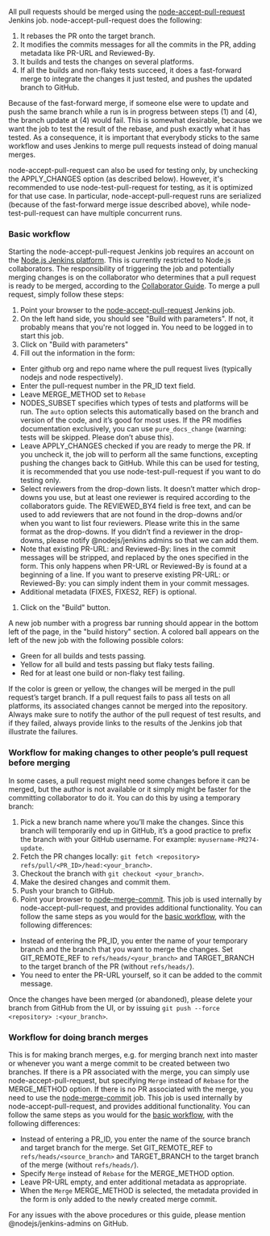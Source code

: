 All pull requests should be merged using the [node-accept-pull-request](https://jenkins-iojs.nodesource.com/job/node-accept-pull-request/) Jenkins job.
node-accept-pull-request does the following:

1. It rebases the PR onto the target branch.
2. It modifies the commits messages for all the commits in the PR, adding metadata like PR-URL and Reviewed-By.
3. It builds and tests the changes on several platforms.
4. If all the builds and non-flaky tests succeed, it does a fast-forward merge to integrate the changes it just tested, and pushes the updated branch to GitHub.

Because of the fast-forward merge, if someone else were to update and push the same branch while a run is in progress between steps (1) and (4), the branch update at (4) would fail. This is somewhat desirable, because we want the job to test the result of the rebase, and push exactly what it has tested. As a consequence, it is important that everybody sticks to the same workflow and uses Jenkins to merge pull requests instead of doing manual merges.

node-accept-pull-request can also be used for testing only, by unchecking the APPLY_CHANGES option (as described below). However, it's recommended to use node-test-pull-request for testing, as it is optimized for that use case. In particular, node-accept-pull-request runs are serialized (because of the fast-forward merge issue described above), while node-test-pull-request can have multiple concurrent runs.

### Basic workflow
Starting the node-accept-pull-request Jenkins job requires an account on the [Node.js Jenkins platform](https://jenkins-iojs.nodesource.com/). This is currently restricted to Node.js collaborators. 
The responsibility of triggering the job and potentially merging changes is on the collaborator who determines that a pull request is ready to be merged, according to the [Collaborator Guide](https://github.com/nodejs/node/blob/master/COLLABORATOR_GUIDE.md#accepting-modifications).
To merge a pull request, simply follow these steps:

1. Point your browser to the [node-accept-pull-request](https://jenkins-iojs.nodesource.com/job/node-accept-pull-request/) Jenkins job.
1. On the left hand side, you should see "Build with parameters". If not, it probably means that you're not logged in. You need to be logged in to start this job.
1. Click on "Build with parameters"
1. Fill out the information in the form:
  * Enter github org and repo name where the pull request lives (typically nodejs and node respectively).
  * Enter the pull-request number in the PR_ID text field. 
  * Leave MERGE_METHOD set to `Rebase`
  * NODES_SUBSET specifies which types of tests and platforms will be run. The `auto` option selects this automatically based on the branch and version of the code, and it’s good for most uses. If the PR modifies documentation exclusively, you can use `pure_docs_change` (warning: tests will be skipped. Please don’t abuse this).
  * Leave APPLY_CHANGES checked if you are ready to merge the PR. If you uncheck it, the job will to perform all the same functions, excepting pushing the changes back to GitHub. While this can be used for testing, it is recommended that you use node-test-pull-request if you want to do testing only.  
  * Select reviewers from the drop-down lists. It doesn’t matter which drop-downs you use, but at least one reviewer is required according to the collaborators guide. The REVIEWED_BY4 field is free text, and can be used to add reviewers that are not found in the drop-downs and/or when you want to list four reviewers. Please write this in the same format as the drop-downs. If you didn’t find a reviewer in the drop-downs, please notify @nodejs/jenkins admins so that we can add them.
  * Note that existing PR-URL: and Reviewed-By: lines in the commit messages will be stripped, and replaced by the ones specified in the form. This only happens when PR-URL or Reviewed-By is found at a beginning of a line. If you want to preserve existing PR-URL: or Reviewed-By: you can simply indent them in your commit messages.
  * Additional metadata (FIXES, FIXES2, REF) is optional.
1. Click on the "Build" button.

A new job number with a progress bar running should appear in the bottom left of the page, in the "build history" section. A colored ball appears on the left of the new job with the following possible colors:
* Green for all builds and tests passing.
* Yellow for all build and tests passing but flaky tests failing.
* Red for at least one build or non-flaky test failing.

If the color is green or yellow, the changes will be merged in the pull request’s target branch.
If a pull request fails to pass all tests on all platforms, its associated changes cannot be merged into the repository. Always make sure to notify the author of the pull request of test results, and if they failed, always provide links to the results of the Jenkins job that illustrate the failures.

### Workflow for making changes to other people’s pull request before merging
In some cases, a pull request might need some changes before it can be merged, but the author is not available or it simply might be faster for the committing collaborator to do it.
You can do this by using a temporary branch:

1. Pick a new branch name where you’ll make the changes. Since this branch will temporarily end up in GitHub, it’s a good practice to prefix the branch with your GitHub username. For example: `myusername-PR274-update`.
1. Fetch the PR changes locally: `git fetch <repository> refs/pull/<PR_ID>/head:<your_branch>`.
1. Checkout the branch with `git checkout <your_branch>`.
1. Make the desired changes and commit them.
1. Push your branch to GitHub.
1. Point your browser to [node-merge-commit](https://jenkins-iojs.nodesource.com/job/node-merge-commit/). This job is used internally by node-accept-pull-request, and provides additional functionality. You can follow the same steps as you would for the [basic workflow](https://github.com/nodejs/node/wiki/Merging-pull-requests-with-Jenkins#basic-workflow), with the following differences:
  * Instead of entering the PR_ID, you enter the name of your temporary branch and the branch that you want to merge the changes. Set GIT_REMOTE_REF to `refs/heads/<your_branch>` and TARGET_BRANCH to the target branch of the PR (without `refs/heads/`).
  * You need to enter the PR-URL yourself, so it can be added to the commit message.

Once the changes have been merged (or abandoned), please delete your branch from GitHub from the UI, or by issuing `git push --force <repository> :<your_branch>`.

### Workflow for doing branch merges
This is for making branch merges, e.g. for merging branch next into master or whenever you want a merge commit to be created between two branches. 
If there is a PR associated with the merge, you can simply use node-accept-pull-request, but specifying `Merge` instead of `Rebase` for the MERGE_METHOD option.
If there is no PR associated with the merge, you need to use the [node-merge-commit](https://jenkins-iojs.nodesource.com/job/node-merge-commit/) job. This job is used internally by node-accept-pull-request, and provides additional functionality. You can follow the same steps as you would for the [basic workflow](https://github.com/nodejs/node/wiki/Merging-pull-requests-with-Jenkins#basic-workflow), with the following differences:

* Instead of entering a PR_ID, you enter the name of the source branch and target branch for the merge. Set GIT_REMOTE_REF to `refs/heads/<source_branch>` and TARGET_BRANCH to the target branch of the merge (without `refs/heads/`).
* Specify `Merge` instead of `Rebase` for the MERGE_METHOD option.
* Leave PR-URL empty, and enter additional metadata as appropriate.
* When the `Merge` MERGE_METHOD is selected, the metadata provided in the form is only added to the newly created merge commit.

For any issues with the above procedures or this guide, please mention @nodejs/jenkins-admins on GitHub.